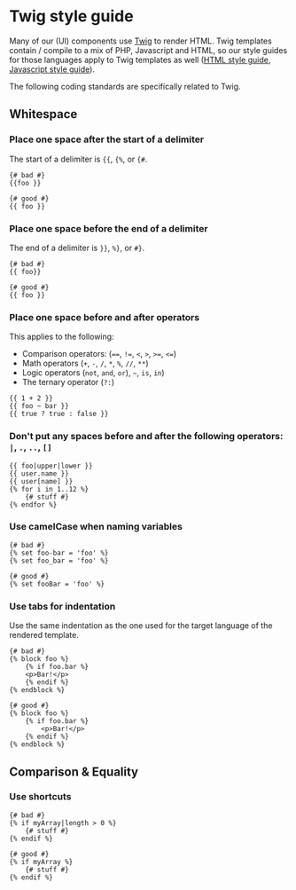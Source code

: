 # Twig style guide

Many of our (UI) components use [Twig](http://twig.sensiolabs.org/documentation) to render HTML. Twig templates contain / compile to a mix of PHP, Javascript and HTML, so our style guides for those languages apply to Twig templates as well ([HTML style guide](https://github.com/procurios/HTML), [Javascript style guide](https://github.com/procurios/Javascript)).

The following coding standards are specifically related to Twig.

## Whitespace

### Place one space after the start of a delimiter

The start of a delimiter is `{{`, `{%`, or `{#`.

```twig
{# bad #}
{{foo }}

{# good #}
{{ foo }}
```

### Place one space before the end of a delimiter

The end of a delimiter is `}}`, `%}`, or `#}`.

```twig
{# bad #}
{{ foo}}

{# good #}
{{ foo }}
```

### Place one space before and after operators

This applies to the following:

- Comparison operators: (`==`, `!=`, `<`, `>`, `>=`, `<=`)
- Math operators (`+`, `-`, `/`, `*`, `%`, `//`, `**`)
- Logic operators (`not`, `and`, `or`), `~`, `is`, `in`)
- The ternary operator (`?:`)

```twig
{{ 1 + 2 }}
{{ foo ~ bar }}
{{ true ? true : false }}
```

### Don't put any spaces before and after the following operators: `|`, `.`, `..`, `[]`

```twig
{{ foo|upper|lower }}
{{ user.name }}
{{ user[name] }}
{% for i in 1..12 %}
	{# stuff #}
{% endfor %}
```

### Use camelCase when naming variables

```twig
{# bad #}
{% set foo-bar = 'foo' %}
{% set foo_bar = 'foo' %}

{# good #}
{% set fooBar = 'foo' %}
```

### Use tabs for indentation

Use the same indentation as the one used for the target language of the rendered template.

```twig
{# bad #}
{% block foo %}
	{% if foo.bar %}
	<p>Bar!</p>
	{% endif %}
{% endblock %}

{# good #}
{% block foo %}
	{% if foo.bar %}
		<p>Bar!</p>
	{% endif %}
{% endblock %}
```

## Comparison & Equality

### Use shortcuts

```twig
{# bad #}
{% if myArray|length > 0 %}
	{# stuff #}
{% endif %}

{# good #}
{% if myArray %}
	{# stuff #}
{% endif %}
```